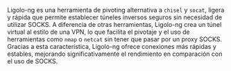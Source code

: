 


Ligolo-ng es una herramienta de pivoting alternativa a `chisel` y `socat`, ligera y rápida que permite establecer túneles inversos seguros sin necesidad de utilizar SOCKS. A diferencia de otras herramientas, Ligolo-ng crea un túnel virtual al estilo de una VPN, lo que facilita el pivotaje y el uso de herramientas como `nmap` o `netcat` sin tener que pasar por un proxy SOCKS. Gracias a esta característica, Ligolo-ng ofrece conexiones más rápidas y estables, mejorando significativamente el rendimiento en comparación con el uso de SOCKS.